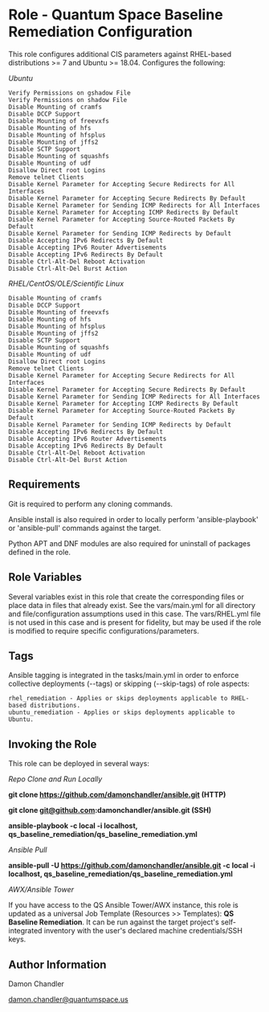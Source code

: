 Role - Quantum Space Baseline Remediation Configuration
=========

This role configures additional CIS parameters against RHEL-based distributions >= 7 and Ubuntu >= 18.04.  Configures the following:

*Ubuntu* 

    Verify Permissions on gshadow File 
    Verify Permissions on shadow File 
    Disable Mounting of cramfs 
    Disable DCCP Support 
    Disable Mounting of freevxfs 
    Disable Mounting of hfs 
    Disable Mounting of hfsplus 
    Disable Mounting of jffs2 
    Disable SCTP Support 
    Disable Mounting of squashfs 
    Disable Mounting of udf 
    Disallow Direct root Logins  
    Remove telnet Clients 
    Disable Kernel Parameter for Accepting Secure Redirects for All Interfaces 
    Disable Kernel Parameter for Accepting Secure Redirects By Default 
    Disable Kernel Parameter for Sending ICMP Redirects for All Interfaces 
    Disable Kernel Parameter for Accepting ICMP Redirects By Default 
    Disable Kernel Parameter for Accepting Source-Routed Packets By Default 
    Disable Kernel Parameter for Sending ICMP Redirects by Default 
    Disable Accepting IPv6 Redirects By Default 
    Disable Accepting IPv6 Router Advertisements 
    Disable Accepting IPv6 Redirects By Default
    Disable Ctrl-Alt-Del Reboot Activation
    Disable Ctrl-Alt-Del Burst Action

*RHEL/CentOS/OLE/Scientific Linux*

    Disable Mounting of cramfs 
    Disable DCCP Support 
    Disable Mounting of freevxfs 
    Disable Mounting of hfs 
    Disable Mounting of hfsplus 
    Disable Mounting of jffs2 
    Disable SCTP Support 
    Disable Mounting of squashfs 
    Disable Mounting of udf 
    Disallow Direct root Logins 
    Remove telnet Clients 
    Disable Kernel Parameter for Accepting Secure Redirects for All Interfaces 
    Disable Kernel Parameter for Accepting Secure Redirects By Default 
    Disable Kernel Parameter for Sending ICMP Redirects for All Interfaces 
    Disable Kernel Parameter for Accepting ICMP Redirects By Default 
    Disable Kernel Parameter for Accepting Source-Routed Packets By Default 
    Disable Kernel Parameter for Sending ICMP Redirects by Default 
    Disable Accepting IPv6 Redirects By Default 
    Disable Accepting IPv6 Router Advertisements 
    Disable Accepting IPv6 Redirects By Default 
    Disable Ctrl-Alt-Del Reboot Activation
    Disable Ctrl-Alt-Del Burst Action

Requirements
------------
Git is required to perform any cloning commands.

Ansible install is also required in order to locally perform 'ansible-playbook' or 'ansible-pull' commands against the target.

Python APT and DNF modules are also required for uninstall of packages defined in the role.

Role Variables
--------------

Several variables exist in this role that create the corresponding files or place data in files that already exist.  See the vars/main.yml for all directory and file/configuration assumptions used in this case. The vars/RHEL.yml file is not used in this case and is present for fidelity, but may be used if the role is modified to require specific configurations/parameters.

Tags
----------------

Ansible tagging is integrated in the tasks/main.yml in order to enforce collective deployments (--tags) or skipping (--skip-tags) of role aspects:

    rhel_remediation - Applies or skips deployments applicable to RHEL-based distributions.
    ubuntu_remediation - Applies or skips deployments applicable to Ubuntu.

Invoking the Role
----------------

This role can be deployed in several ways:

*Repo Clone and Run Locally*

**git clone https://github.com/damonchandler/ansible.git (HTTP)** 

**git clone git@github.com:damonchandler/ansible.git (SSH)**

**ansible-playbook -c local -i localhost, qs_baseline_remediation/qs_baseline_remediation.yml**

*Ansible Pull*

**ansible-pull -U https://github.com/damonchandler/ansible.git -c local -i localhost, qs_baseline_remediation/qs_baseline_remediation.yml**

*AWX/Ansible Tower*

If you have access to the QS Ansible Tower/AWX instance, this role is updated as a universal Job Template (Resources >> Templates): **QS Baseline Remediation**.  It can be run against the target project's self-integrated inventory with the user's declared machine credentials/SSH keys.  

Author Information
------------------

Damon Chandler
    
damon.chandler@quantumspace.us
